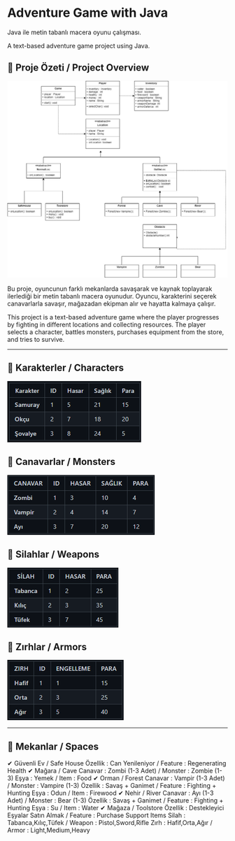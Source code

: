 # Adventure Game with Java
Java ile metin tabanlı macera oyunu çalışması.

A text-based adventure game project using Java.

## 📌 Proje Özeti / Project Overview

![Project Preview](images/class-diagram.jpg)

Bu proje, oyuncunun farklı mekanlarda savaşarak ve kaynak toplayarak ilerlediği bir metin tabanlı macera oyunudur. 
Oyuncu, karakterini seçerek canavarlarla savaşır, mağazadan ekipman alır ve hayatta kalmaya çalışır.

This project is a text-based adventure game where the player progresses by fighting in different locations and collecting resources. 
The player selects a character, battles monsters, purchases equipment from the store, and tries to survive.

---

## 🎯 Karakterler / Characters

![Project Preview](images/characters.png)

## 🎯 Canavarlar / Monsters

![Project Preview](images/monsters.png)

## 🎯 Silahlar / Weapons

![Project Preview](images/weapons.png)

## 🎯 Zırhlar / Armors

![Project Preview](images/armors.png)

---

## 🎯 Mekanlar / Spaces

✔ Güvenli Ev / Safe House
Özellik : Can Yenileniyor / Feature : Regenerating Health
✔ Mağara / Cave
Canavar : Zombi (1-3 Adet) / Monster : Zombie (1-3)
Eşya : Yemek / Item : Food
✔ Orman / Forest
Canavar : Vampir (1-3 Adet) / Monster : Vampire (1-3)
Özellik : Savaş + Ganimet / Feature : Fighting + Hunting
Eşya : Odun / Item : Firewood
✔ Nehir / River
Canavar : Ayı (1-3 Adet) / Monster : Bear (1-3)
Özellik : Savaş + Ganimet / Feature : Fighting + Hunting
Eşya : Su / Item : Water
✔ Mağaza / Toolstore
Özellik : Destekleyici Eşyalar Satın Almak / Feature : Purchase Support Items
Silah : Tabanca,Kılıç,Tüfek / Weapon : Pistol,Sword,Rifle
Zırh : Hafif,Orta,Ağır / Armor : Light,Medium,Heavy
